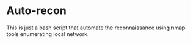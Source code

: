 # Auto-recon
This is just a bash script that automate the reconnaissance using nmap tools enumerating local network.
